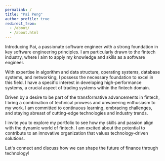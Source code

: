 ```yaml
---
permalink: /
title: "Pai Peng"
author_profile: true
redirect_from: 
  - /about/
  - /about.html
---
```


Introducing Pai, a passionate software engineer with a strong foundation in key software engineering principles. I am particularly drawn to the fintech industry, where I aim to apply my knowledge and skills as a software engineer.

With expertise in algorithm and data structure, operating systems, database systems, and networking, I possess the necessary foundation to excel in this field. I have a specific interest in developing high-performance systems, a crucial aspect of trading systems within the fintech domain.

Driven by a desire to be part of the transformative advancements in fintech, I bring a combination of technical prowess and unwavering enthusiasm to my work. I am committed to continuous learning, embracing challenges, and staying abreast of cutting-edge technologies and industry trends.

I invite you to explore my portfolio to see how my skills and passion align with the dynamic world of fintech. I am excited about the potential to contribute to an innovative organization that values technology-driven solutions.

Let's connect and discuss how we can shape the future of finance through technology!
  

